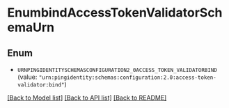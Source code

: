 # EnumbindAccessTokenValidatorSchemaUrn

## Enum


* `URNPINGIDENTITYSCHEMASCONFIGURATION2_0ACCESS_TOKEN_VALIDATORBIND` (value: `"urn:pingidentity:schemas:configuration:2.0:access-token-validator:bind"`)


[[Back to Model list]](../README.md#documentation-for-models) [[Back to API list]](../README.md#documentation-for-api-endpoints) [[Back to README]](../README.md)


